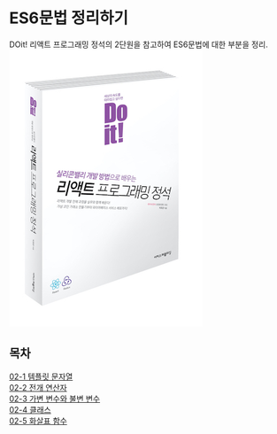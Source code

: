 # ES6문법 정리하기
DOit! 리액트 프로그래밍 정석의 2단원을 참고하여 ES6문법에 대한 부분을 정리.
![reactBook](./images/bookCover.jpg)

## 목차
[02-1 템플릿 문자열](#정리#tree#main#정리#02-1-템플릿-문자열)<br/>
[02-2 전개 연산자](#정리#02-2-전개-연산자)<br/>
[02-3 가변 변수와 불변 변수](#정리#02-3-가변-변수와-불변-변수)<br/>
[02-4 클래스](#정리#02-4-클래스)<br/>
[02-5 화살표 함수](#정리#02-5-화살표-함수)<br/>
